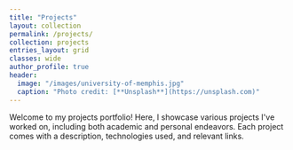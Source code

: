 ```yaml
---
title: "Projects"
layout: collection
permalink: /projects/
collection: projects
entries_layout: grid
classes: wide
author_profile: true
header:
  image: "/images/university-of-memphis.jpg"
  caption: "Photo credit: [**Unsplash**](https://unsplash.com)"
---
```


Welcome to my projects portfolio! Here, I showcase various projects I've worked on, including both academic and personal endeavors. Each project comes with a description, technologies used, and relevant links.
